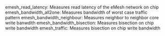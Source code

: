 emesh_read_latency:       Measures read latency of the eMesh network on chip
emesh_bandwidth_all2one:   Measures bandwidth of worst case traffic pattern
emesh_bandwidth_neighbour: Measures neighbor to neighbor core write banwdith
emesh_bandwidth_bisection: Measures bisection on chip write bandwidth
emesh_traffic:             Measures bisection on chip write bandwidth






